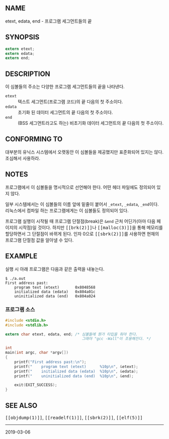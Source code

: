 ## NAME

etext, edata, end - 프로그램 세그먼트들의 끝

## SYNOPSIS

```c
extern etext;
extern edata;
extern end;
```

## DESCRIPTION

이 심볼들의 주소는 다양한 프로그램 세그먼트들의 끝을 나타낸다.

<dl>
<dt><code>etext</code></dt>
<dd>텍스트 세그먼트(프로그램 코드)의 끝 다음의 첫 주소이다.</dd>

<dt><code>edata</code></dt>
<dd>초기화 된 데이터 세그먼트의 끝 다음의 첫 주소이다.</dd>

<dt><code>end</code></dt>
<dd>(BSS 세그먼트라고도 하는) 비초기화 데이터 세그먼트의 끝 다음의 첫 주소이다.</dd>
</dl>

## CONFORMING TO

대부분의 유닉스 시스템에서 오랫동안 이 심볼들을 제공했지만 표준화되어 있지는 않다. 조심해서 사용하라.

## NOTES

프로그램에서 이 심볼들을 명시적으로 선언해야 한다. 어떤 헤더 파일에도 정의되어 있지 않다.

일부 시스템에서는 이 심볼들의 이름 앞에 밑줄이 붙어서 `_etext`, `_edata`, `_end`이다. 리눅스에서 컴파일 하는 프로그램에게는 이 심볼들도 정의되어 있다.

프로그램 실행이 시작될 때 프로그램 단절점(break)은 `&end` 근처 어딘가(아마 다음 페이지의 시작점)일 것이다. 하지만 <tt>[[brk(2)]]</tt>나 <tt>[[malloc(3)]]</tt>을 통해 메모리를 할당하면서 그 단절점이 바뀌게 된다. 인자 0으로 <tt>[[sbrk(2)]]</tt>를 사용하면 현재의 프로그램 단절점 값을 알아낼 수 있다.

## EXAMPLE

실행 시 아래 프로그램은 다음과 같은 출력을 내놓는다.

```
$ ./a.out
First address past:
    program text (etext)       0x8048568
    initialized data (edata)   0x804a01c
    uninitialized data (end)   0x804a024
```

### 프로그램 소스

```c
#include <stdio.h>
#include <stdlib.h>

extern char etext, edata, end; /* 심볼들에 뭔가 타입을 줘야 한다.
                                  그래야 "gcc -Wall"이 조용해진다. */

int
main(int argc, char *argv[])
{
    printf("First address past:\n");
    printf("    program text (etext)      %10p\n", &etext);
    printf("    initialized data (edata)  %10p\n", &edata);
    printf("    uninitialized data (end)  %10p\n", &end);

    exit(EXIT_SUCCESS);
}
```

## SEE ALSO

<tt>[[objdump(1)]]</tt>, <tt>[[readelf(1)]]</tt>, <tt>[[sbrk(2)]]</tt>, <tt>[[elf(5)]]</tt>

----

2019-03-06

